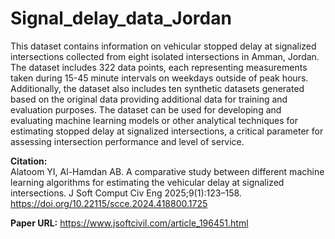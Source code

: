 # Signal_delay_data_Jordan
This dataset contains information on vehicular stopped delay at signalized intersections collected from eight isolated intersections in Amman, Jordan. The dataset includes 322 data points, each representing measurements taken during 15-45 minute intervals on weekdays outside of peak hours. Additionally, the dataset also includes ten synthetic datasets generated based on the original data providing additional data for training and evaluation purposes. The dataset can be used for developing and evaluating machine learning models or other analytical techniques for estimating stopped delay at signalized intersections, a critical parameter for assessing intersection performance and level of service.

**Citation:**  
Alatoom YI, Al-Hamdan AB. A comparative study between different machine learning algorithms for 
estimating the vehicular delay at signalized intersections. J Soft Comput Civ Eng 2025;9(1):123–158.
https://doi.org/10.22115/scce.2024.418800.1725

**Paper URL:**
https://www.jsoftcivil.com/article_196451.html
